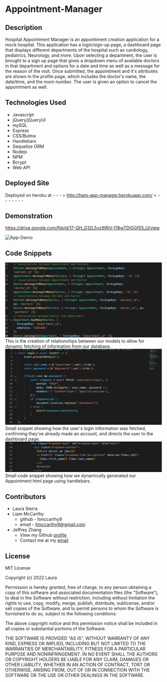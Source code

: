 # Appointment-Manager

## Description
Hospital Appointment Manager is an appointment creation application for a mock
hospital.  This application has a login/sign-up page, a dashboard page that displays
different departments of the hospital such as cardiology, pediatrics, Neurology, and more.
Upon selecting a department, the user is brought to a sign up page that gives a dropdown menu
of available doctors in that department and options for a date and time as well as a
message for the reason of the visit.  Once submitted, the appointment and it's attributes are shown
in the profile page, which includes the doctor's name, the date/time, and the room number.  The user 
is given an option to cancel the appointment as well.

## Technologies Used
* Javascript
* jQuery/jQueryUI
* mySQL
* Express
* CSS/Bulma
* Handlebars
* Sequelize ORM
* Nodejs
* NPM
* Bcrypt
* Web API

## Deployed Site

Deployed on heroku at - - - >  http://ham-app-manager.herokuapp.com/ < - - - - - - -

## Demonstration 

https://drive.google.com/file/d/17-QH_G12L5vz9IRiV-f18wTDlGGf55_U/view 

![App-Demo](./public/assets/images/App-Demo.gif)


## Code Snippets

![Model Relationships](./public/assets/images/Model-Relationships.png)<br>
This is the creation of relationships between our models to allow for dynamic fetching of information from our database.<br>
![Login Functionality](./public/assets/images/Login.png)<br>
Small snippet showing how the user's login information was fetched, confirming they've already made an account, and directs the user to the dashboard page.
![Appointment-Handlebars](./public/assets/images/Appointment_snippet.png)<br>
Small code snippet showing how we dynamically generated our Appointment html page using handlebars.


## Contributors
* Laura Sierra 
* Liam McCarthy 
    * github - ltmccarthy9
    * email - ltmccarthy9@gmail.com
* Jeffrey Zhang
    - View my Github [profile](https://github.com/jeffz98)
    - Contact me at my [email](mailto:jeffz98@berkeley.edu) 




## License

MIT License

Copyright (c) 2022 Laura

Permission is hereby granted, free of charge, to any person obtaining a copy
of this software and associated documentation files (the "Software"), to deal
in the Software without restriction, including without limitation the rights
to use, copy, modify, merge, publish, distribute, sublicense, and/or sell
copies of the Software, and to permit persons to whom the Software is
furnished to do so, subject to the following conditions:

The above copyright notice and this permission notice shall be included in all
copies or substantial portions of the Software.

THE SOFTWARE IS PROVIDED "AS IS", WITHOUT WARRANTY OF ANY KIND, EXPRESS OR
IMPLIED, INCLUDING BUT NOT LIMITED TO THE WARRANTIES OF MERCHANTABILITY,
FITNESS FOR A PARTICULAR PURPOSE AND NONINFRINGEMENT. IN NO EVENT SHALL THE
AUTHORS OR COPYRIGHT HOLDERS BE LIABLE FOR ANY CLAIM, DAMAGES OR OTHER
LIABILITY, WHETHER IN AN ACTION OF CONTRACT, TORT OR OTHERWISE, ARISING FROM,
OUT OF OR IN CONNECTION WITH THE SOFTWARE OR THE USE OR OTHER DEALINGS IN THE
SOFTWARE.
